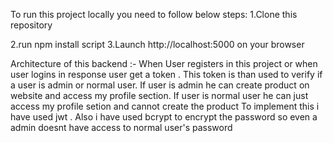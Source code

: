 To run this project locally you need to follow below steps:
1.Clone this repository 

2.run npm install script
3.Launch http://localhost:5000 on your browser

Architecture of this backend :-
When User registers in this project or when user logins in response user get a token . 
This token is than used to verify if a user is admin or normal user.
If user is admin he can create product on website and access my profile section.
If user is normal user he can just access my profile setion and cannot create the product
To implement this i have used jwt .
Also i have used bcrypt to encrypt the password so even a admin doesnt have access to  normal user's password
